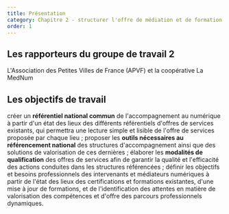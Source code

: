 ```yaml
---
title: Présentation
category: Chapitre 2 - structurer l'offre de médiation et de formation au numérique
order: 1
---
```


## Les rapporteurs du groupe de travail 2  


L'Association des Petites Villes de France (APVF) et la coopérative La MedNum
 
## Les objectifs de travail

créer un **référentiel national commun** de l'accompagnement au numérique à partir d'un état des lieux des différents référentiels d'offres de services existants, qui permettra une lecture simple et lisible de l'offre de services proposée par chaque lieu ;
proposer les **outils nécessaires au référencement national** des structures d'accompagnement ainsi que des solutions de valorisation de ces dernières ;
élaborer les **modalités de qualification** des offres de services afin de garantir la qualité et l'efficacité des actions conduites dans les structures référencées ;
définir les objectifs et besoins professionnels des intervenants et médiateurs numériques  à partir de l'état des lieux des certifications et formations existantes, d'une mise à jour de formations, et de l'identification des attentes en matière de valorisation des compétences et d'offre des parcours professionnels dynamiques.